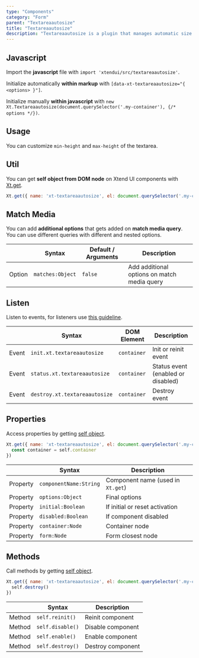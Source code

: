 ```yaml
---
type: "Components"
category: "Form"
parent: "Textareaautosize"
title: "Textareaautosize"
description: "Textareaautosize is a plugin that manages automatic size on textarea."
---
```


## Javascript

Import the **javascript** file with `import 'xtendui/src/textareaautosize'`.

Initialize automatically **within markup** with `[data-xt-textareaautosize="{ <options> }"]`.

Initialize manually **within javascript** with `new Xt.Textareaautosize(document.querySelector('.my-container'), {/* options */})`.

## Usage

You can customize `min-height` and `max-height` of the textarea.

<demo>
  <demoinline src="demos/components/textareaautosize/usage">
  </demoinline>
</demo>

## Util

You can get **self object from DOM node** on Xtend UI components with [Xt.get](/components/global/javascript#xt-get).

```js
Xt.get({ name: 'xt-textareaautosize', el: document.querySelector('.my-container') }).then(self => {})
```

## Match Media

You can add **additional options** that gets added on **match media query**. You can use different queries with different and nested options.

<div class="xt-overflow-sub overflow-y-hidden overflow-x-scroll my-5 xt-my-auto w-full">

|                         | Syntax                                    | Default / Arguments                       | Description                   |
| ----------------------- | ----------------------------------------- | ----------------------------- | ----------------------------- |
| Option                  | `matches:Object`                              | `false`                     | Add additional options on match media query           |

</div>

## Listen

Listen to events, for listeners use [this guideline](/components/global/javascript#listeners).

<div class="xt-overflow-sub overflow-y-hidden overflow-x-scroll my-5 xt-my-auto w-full">

|                         | Syntax                                    | DOM Element                    | Description                   |
| ----------------------- | ----------------------------------------- | ----------------------------- | ----------------------------- |
| Event                   | `init.xt.textareaautosize`           | `container` | Init or reinit event             |
| Event                   | `status.xt.textareaautosize`           | `container` | Status event (enabled or disabled)             |
| Event                   | `destroy.xt.textareaautosize`           | `container` | Destroy event             |

</div>

## Properties

Access properties by getting [self object](/components/global/javascript#xt-get).

```js
Xt.get({ name: 'xt-textareaautosize', el: document.querySelector('.my-container') }).then(self => {
  const container = self.container
})
```

<div class="xt-overflow-sub overflow-y-hidden overflow-x-scroll my-5 xt-my-auto w-full">

|                         | Syntax                                   | Description                   |
| ----------------------- | ---------------------------------------- | ----------------------------- |
| Property                   | `componentName:String`       | Component name (used in `Xt.get`)             |
| Property                   | `options:Object`       | Final options             |
| Property                   | `initial:Boolean`       | If initial or reset activation             |
| Property                   | `disabled:Boolean`       | If component disabled            |
| Property                   | `container:Node`       | Container node             |
| Property                   | `form:Node`       | Form closest node             |

</div>

## Methods

Call methods by getting [self object](/components/global/javascript#xt-get).

```js
Xt.get({ name: 'xt-textareaautosize', el: document.querySelector('.my-container') }).then(self => {
  self.destroy()
})
```

<div class="xt-overflow-sub overflow-y-hidden overflow-x-scroll my-5 xt-my-auto w-full">

|                         | Syntax                                    | Description                   |
| ----------------------- | ----------------------------------------- | ----------------------------- |
| Method                  | `self.reinit()`       | Reinit component             |
| Method                  | `self.disable()`                          | Disable component             |
| Method                  | `self.enable()`                          | Enable component             |
| Method                  | `self.destroy()`              | Destroy component            |

</div>
